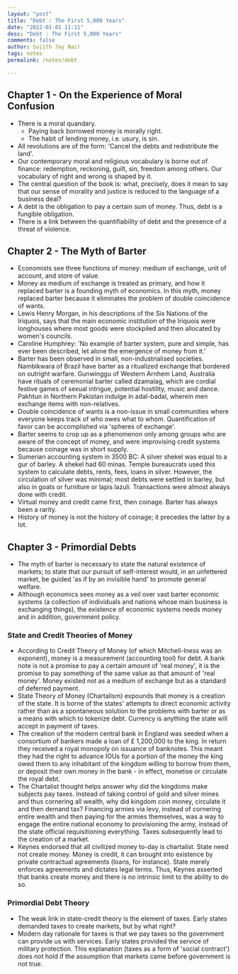 ```yaml
---
layout: "post"
title: "Debt : The First 5,000 Years"
date: "2022-01-01 11:11"
desc: "Debt : The First 5,000 Years"
comments: false
author: Sujith Jay Nair
tags: notes
permalink: /notes/debt

---
```

## Chapter 1 - On the Experience of Moral Confusion
- There is a moral quandary.
  - Paying back borrowed money is morally right.
  - The habit of lending money, i.e. usury, is sin.
- All revolutions are of the form: 'Cancel the debts and redistribute the land'.
- Our contemporary moral and religious vocabulary is borne out of finance: redemption, reckoning, guilt, sin, freedom among others. Our vocabulary of right and wrong is shaped by it.
- The central question of the book is: what, precisely, does it mean to say that our sense of morality and justice is reduced to the language of a business deal?
- A debt is the obligation to pay a certain sum of money. Thus, debt is a fungible obligation.
- There is a link between the quantifiability of debt and the presence of a threat of violence.

## Chapter 2 - The Myth of Barter
- Economists see three functions of money: medium of exchange, unit of account, and store of value.
- Money as medium of exchange is treated as primary, and how it replaced barter is a founding myth of economics. In this myth, money replaced barter because it eliminates the problem of double coincidence of wants.
- Lewis Henry Morgan, in his descriptions of the Six Nations of the Iriquois, says that the main economic institution of the Iriquois were longhouses where most goods were stockpiled and then allocated by women's councils.
- Caroline Humphrey: 'No example of barter system, pure and simple, has ever been described, let alone the emergence of money from it.'
- Barter has been observed in small, non-industrialised societies. Nambikwara of Brazil have barter as a ritualized exchange that bordered on outright warfare. Gunwinggu of Western Arnhem Land, Australia have rituals of ceremonial barter called dzamalag, which are cordial festive games of sexual intrigue, potential hostility, music and dance. Pakhtun in Northern Pakistan indulge in adal-badal, wherein men exchange items with non-relatives.
- Double coincidence of wants is a non-issue in small communities where everyone keeps track of who owes what to whom. Quantification of favor can be accomplished via 'spheres of exchange'.
- Barter seems to crop up as a phenomenon only among groups who are aware of the concept of money, and were improvising credit systems because coinage was in short supply.
- Sumerian accounting system in 3500 BC: A silver shekel was equal to a gur of barley. A shekel had 60 minas. Temple bureaucrats used this system to calculate debts, rents, fees, loans in silver. However, the circulation of silver was minimal; most debts were settled in barley, but also in goats or furniture or lapis lazuli. Transactions were almost always done with credit.
- Virtual money and credit came first, then coinage. Barter has always been a rarity.
- History of money is not the history of coinage; it precedes the latter by a lot.

## Chapter 3 - Primordial Debts
- The myth of barter is necessary to state the natural existence of markets; to state that our pursuit of self-interest would, in an unfettered market, be guided 'as if by an invisible hand' to promote general welfare.
- Although economics sees money as a veil over vast barter economic systems (a collection of individuals and nations whose main business is exchanging things), the existence of economic systems needs money and in addition, government policy.
### State and Credit Theories of Money
- According to Credit Theory of Money (of which Mitchell-Iness was an exponent), money is a measurement (accounting tool) for debt. A bank note is not a promise to pay a certain amount of 'real money', it is the promise to pay something of the same value as that amount of 'real money'. Money existed not as a medium of exchange but as a standard of deferred payment.
- State Theory of Money (Chartalism) expounds that money is a creation of the state. It is borne of the states' attempts to direct economic activity rather than as a spontaneous solution to the problems with barter or as a means with which to tokenize debt. Currency is anything the state will accept in payment of taxes.
- The creation of the modern central bank in England was seeded when a consortium of bankers made a loan of £ 1,200,000 to the king. In return they received a royal monopoly on issuance of banknotes. This meant they had the right to advance IOUs for a portion of the money the king owed them to any inhabitant of the kingdom willing to borrow from them, or deposit their own money in the bank - in effect, monetise or circulate the royal debt.
- The Chartalist thought helps answer why did the kingdoms make subjects pay taxes. Instead of taking control of gold and silver mines and thus cornering all wealth, why did kingdom coin money, circulate it and then demand tax? Financing armies via levy, instead of cornering entire wealth and then paying for the armies themselves, was a way to engage the entire national economy to provisioning the army, instead of the state official requisitioning everything. Taxes subsequently lead to the creation of a market.
- Keynes endorsed that all civilized money to-day is chartalist. State need not create money. Money is credit, it can brought into existence by private contractual agreements (loans, for instance). State merely enforces agreements and dictates legal terms. Thus, Keynes asserted that banks create money and there is no intrinsic limit to the ability to do so.
### Primordial Debt Theory
- The weak link in state-credit theory is the element of taxes. Early states demanded taxes to create markets, but by what right?
- Modern day rationale for taxes is that we pay taxes so the government can provide us with services. Early states provided the service of military protection. This explanation (taxes as a form of 'social contract') does not hold if the assumption that markets came before government is not true.
